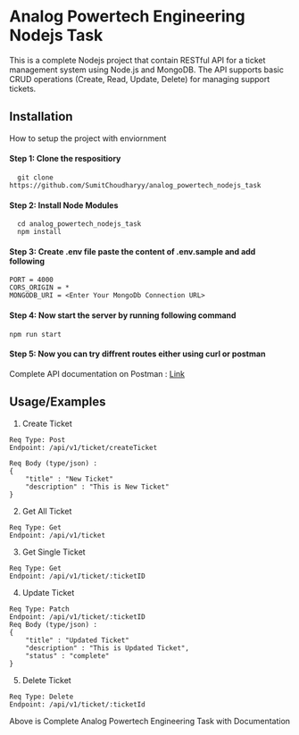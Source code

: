 
# Analog Powertech Engineering Nodejs Task
This is  a complete Nodejs project that contain RESTful API for a ticket management system using Node.js and MongoDB. The API supports basic CRUD operations (Create, Read, Update, Delete) for managing support tickets.



## Installation

How to setup the project with enviornment

#### Step 1: Clone the respositiory
```
  git clone https://github.com/SumitChoudharyy/analog_powertech_nodejs_task
```

#### Step 2: Install Node Modules
```
  cd analog_powertech_nodejs_task
  npm install
```

#### Step 3: Create .env file paste the content of .env.sample and add following 
```
PORT = 4000
CORS_ORIGIN = *
MONGODB_URI = <Enter Your MongoDb Connection URL>
```

#### Step 4: Now start the server by running following command
```
npm run start
```

#### Step 5: Now you can try diffrent routes either using curl or postman

Complete API documentation on Postman : [Link](https://documenter.getpostman.com/view/32318418/2sAXqtZfxz)


## Usage/Examples

1. Create Ticket

```
Req Type: Post
Endpoint: /api/v1/ticket/createTicket

Req Body (type/json) :
{
    "title" : "New Ticket"
    "description" : "This is New Ticket"
}

```

2. Get All Ticket

```
Req Type: Get
Endpoint: /api/v1/ticket
```

3. Get Single Ticket
```
Req Type: Get
Endpoint: /api/v1/ticket/:ticketID
```

4. Update Ticket
```
Req Type: Patch
Endpoint: /api/v1/ticket/:ticketID
Req Body (type/json) :
{
    "title" : "Updated Ticket"
    "description" : "This is Updated Ticket",
    "status" : "complete"
}
```

5. Delete Ticket
```
Req Type: Delete
Endpoint: /api/v1/ticket/:ticketId
```

Above is Complete Analog Powertech Engineering Task with Documentation